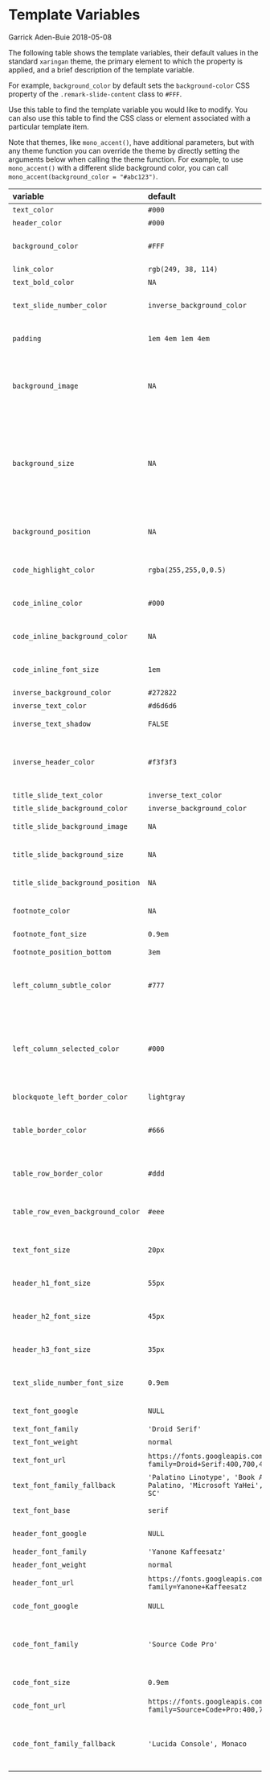 Template Variables
================
Garrick Aden-Buie
2018-05-08

The following table shows the template variables, their default values
in the standard `xaringan` theme, the primary element to which the
property is applied, and a brief description of the template variable.

For example, `background_color` by default sets the `background-color`
CSS property of the `.remark-slide-content` class to `#FFF`.

Use this table to find the template variable you would like to modify.
You can also use this table to find the CSS class or element associated
with a particular template item.

Note that themes, like `mono_accent()`, have additional parameters, but
with any theme function you can override the theme by directly setting
the arguments below when calling the theme function. For example, to use
`mono_accent()` with a different slide background color, you can call
`mono_accent(background_color =
"#abc123")`.

| variable                          | default                                                                         | element                                                  | description                                                                                                                                                                                                                                                         |
| :-------------------------------- | :------------------------------------------------------------------------------ | :------------------------------------------------------- | :------------------------------------------------------------------------------------------------------------------------------------------------------------------------------------------------------------------------------------------------------------------ |
| `text_color`                      | `#000`                                                                          | body                                                     | Text Color                                                                                                                                                                                                                                                          |
| `header_color`                    | `#000`                                                                          | h1, h2, h3                                               | Header Color                                                                                                                                                                                                                                                        |
| `background_color`                | `#FFF`                                                                          | .remark-slide-content                                    | Slide Background Color                                                                                                                                                                                                                                              |
| `link_color`                      | `rgb(249, 38, 114)`                                                             | a, a \> code                                             | Link Color                                                                                                                                                                                                                                                          |
| `text_bold_color`                 | `NA`                                                                            | strong                                                   | Bold Text Color                                                                                                                                                                                                                                                     |
| `text_slide_number_color`         | `inverse_background_color`                                                      | .remark-slide-number                                     | Slide Number Color                                                                                                                                                                                                                                                  |
| `padding`                         | `1em 4em 1em 4em`                                                               | .remark-slide-content                                    | Slide Padding in `top right [bottom left]` format                                                                                                                                                                                                                   |
| `background_image`                | `NA`                                                                            | .remark-slide-content                                    | Background image applied to each *and every* slide. Set `title_slide_background_image = "none"` to remove the background image from the title slide.                                                                                                                |
| `background_size`                 | `NA`                                                                            | .remark-slide-content                                    | Background image size, requires `background_image` to be set. If `background_image` is set, `background_size` will default to `cover` so the backround fills the screen. If both `background_image` and `background_position` are set, will default to 100 percent. |
| `background_position`             | `NA`                                                                            | .remark-slide-content                                    | Background image position, requires `background_image` to be set, and it is recommended to adjust `background_size`.                                                                                                                                                |
| `code_highlight_color`            | `rgba(255,255,0,0.5)`                                                           | .remark-code-line-highlighted                            | Code Line Highlight                                                                                                                                                                                                                                                 |
| `code_inline_color`               | `#000`                                                                          | .remark-inline-code                                      | Inline Code Color                                                                                                                                                                                                                                                   |
| `code_inline_background_color`    | `NA`                                                                            | .remark-inline-code                                      | Inline Code Background Color                                                                                                                                                                                                                                        |
| `code_inline_font_size`           | `1em`                                                                           | .remark-inline-code                                      | Inline Code Text Font Size                                                                                                                                                                                                                                          |
| `inverse_background_color`        | `#272822`                                                                       | .inverse                                                 | Inverse Background Color                                                                                                                                                                                                                                            |
| `inverse_text_color`              | `#d6d6d6`                                                                       | .inverse                                                 | Inverse Text Color                                                                                                                                                                                                                                                  |
| `inverse_text_shadow`             | `FALSE`                                                                         | .inverse                                                 | Enables Shadow on text of inverse slides                                                                                                                                                                                                                            |
| `inverse_header_color`            | `#f3f3f3`                                                                       | .inverse h1, .inverse h2, .inverse h3                    | Inverse Header Color                                                                                                                                                                                                                                                |
| `title_slide_text_color`          | `inverse_text_color`                                                            | .title-slide                                             | Title Slide Text Color                                                                                                                                                                                                                                              |
| `title_slide_background_color`    | `inverse_background_color`                                                      | .title-slide                                             | Title Slide Background Color                                                                                                                                                                                                                                        |
| `title_slide_background_image`    | `NA`                                                                            | .title-slide                                             | Title Slide Background Image URL                                                                                                                                                                                                                                    |
| `title_slide_background_size`     | `NA`                                                                            | .title-slide                                             | Title Slide Background Image Size, defaults to “cover” if background image is set                                                                                                                                                                                   |
| `title_slide_background_position` | `NA`                                                                            | .title-slide                                             | Title Slide Background Image Position                                                                                                                                                                                                                               |
| `footnote_color`                  | `NA`                                                                            | .footnote                                                | Footnote text color (if `NA`, then it will be the same color as `text_color`)                                                                                                                                                                                       |
| `footnote_font_size`              | `0.9em`                                                                         | .footnote                                                | Footnote font size                                                                                                                                                                                                                                                  |
| `footnote_position_bottom`        | `3em`                                                                           | .footnote                                                | Footnote location from bottom of screen                                                                                                                                                                                                                             |
| `left_column_subtle_color`        | `#777`                                                                          | .left-column h2, .left-column h3                         | Left Column Text (not last)                                                                                                                                                                                                                                         |
| `left_column_selected_color`      | `#000`                                                                          | .left-column h2:last-of-type, .left-column h3:last-child | Left Column Current Selection                                                                                                                                                                                                                                       |
| `blockquote_left_border_color`    | `lightgray`                                                                     | blockquote                                               | Blockquote Left Border Color                                                                                                                                                                                                                                        |
| `table_border_color`              | `#666`                                                                          | table: border-top, border-bottom                         | Table top/bottom border                                                                                                                                                                                                                                             |
| `table_row_border_color`          | `#ddd`                                                                          | table thead th: border-bottom                            | Table row inner bottom border                                                                                                                                                                                                                                       |
| `table_row_even_background_color` | `#eee`                                                                          | thead, tfoot, tr:nth-child(even)                         | Table Even Row Background Color                                                                                                                                                                                                                                     |
| `text_font_size`                  | `20px`                                                                          | .remark-slide-content                                    | Slide Body Text Font Size                                                                                                                                                                                                                                           |
| `header_h1_font_size`             | `55px`                                                                          | .remark-slide-content h1                                 | h1 Header Text Font Size                                                                                                                                                                                                                                            |
| `header_h2_font_size`             | `45px`                                                                          | .remark-slide-content h2                                 | h2 Header Text Font Size                                                                                                                                                                                                                                            |
| `header_h3_font_size`             | `35px`                                                                          | .remark-slide-content h3                                 | h3 Header Text Font Size                                                                                                                                                                                                                                            |
| `text_slide_number_font_size`     | `0.9em`                                                                         | .remark-slide-number                                     | Slide Number Text Font Size                                                                                                                                                                                                                                         |
| `text_font_google`                | `NULL`                                                                          | body                                                     | Use `google_font()` to specify body font                                                                                                                                                                                                                            |
| `text_font_family`                | `'Droid Serif'`                                                                 | body                                                     | Body Text Font Family                                                                                                                                                                                                                                               |
| `text_font_weight`                | `normal`                                                                        | body                                                     | Body Text Font Weight                                                                                                                                                                                                                                               |
| `text_font_url`                   | `https://fonts.googleapis.com/css?family=Droid+Serif:400,700,400italic`         | @import url()                                            | Body Text Font URL(s)                                                                                                                                                                                                                                               |
| `text_font_family_fallback`       | `'Palatino Linotype', 'Book Antiqua', Palatino, 'Microsoft YaHei', 'Songti SC'` | body                                                     | Body Text Font Fallbacks                                                                                                                                                                                                                                            |
| `text_font_base`                  | `serif`                                                                         | body                                                     | Body Text Base Font (Total Failure Fallback)                                                                                                                                                                                                                        |
| `header_font_google`              | `NULL`                                                                          | body                                                     | Use `google_font()` to specify header font                                                                                                                                                                                                                          |
| `header_font_family`              | `'Yanone Kaffeesatz'`                                                           | h1, h2, h3                                               | Header Font Family                                                                                                                                                                                                                                                  |
| `header_font_weight`              | `normal`                                                                        | h1, h2, h3                                               | Header Font Weight                                                                                                                                                                                                                                                  |
| `header_font_url`                 | `https://fonts.googleapis.com/css?family=Yanone+Kaffeesatz`                     | @import url                                              | Header Font URL                                                                                                                                                                                                                                                     |
| `code_font_google`                | `NULL`                                                                          | body                                                     | Use `google_font()` to specify code font                                                                                                                                                                                                                            |
| `code_font_family`                | `'Source Code Pro'`                                                             | .remark-code, .remark-inline-code                        | Code Font Family                                                                                                                                                                                                                                                    |
| `code_font_size`                  | `0.9em`                                                                         | .remark-inline                                           | Code Text Font Size                                                                                                                                                                                                                                                 |
| `code_font_url`                   | `https://fonts.googleapis.com/css?family=Source+Code+Pro:400,700`               | @import url                                              | Code Font URL                                                                                                                                                                                                                                                       |
| `code_font_family_fallback`       | `'Lucida Console', Monaco`                                                      | .remark-code, .remark-inline-code                        | Code Font Fallback                                                                                                                                                                                                                                                  |
